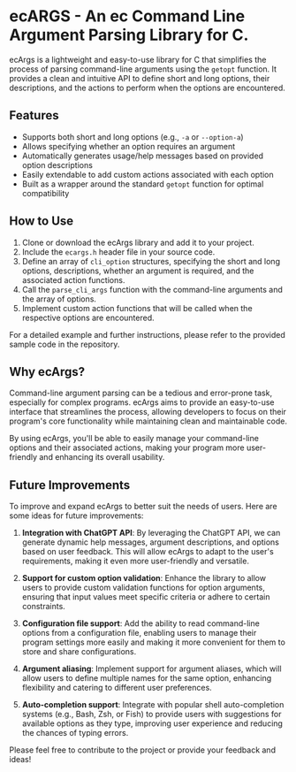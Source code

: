 # ecARGS - An ec Command Line Argument Parsing Library for C.
ecArgs is a lightweight and easy-to-use library for C that simplifies the process of parsing command-line arguments using the `getopt` function. It provides a clean and intuitive API to define short and long options, their descriptions, and the actions to perform when the options are encountered.

## Features

- Supports both short and long options (e.g., `-a` or `--option-a`)
- Allows specifying whether an option requires an argument
- Automatically generates usage/help messages based on provided option descriptions
- Easily extendable to add custom actions associated with each option
- Built as a wrapper around the standard `getopt` function for optimal compatibility

## How to Use

1. Clone or download the ecArgs library and add it to your project.
2. Include the `ecargs.h` header file in your source code.
3. Define an array of `cli_option` structures, specifying the short and long options, descriptions, whether an argument is required, and the associated action functions.
4. Call the `parse_cli_args` function with the command-line arguments and the array of options.
5. Implement custom action functions that will be called when the respective options are encountered.

For a detailed example and further instructions, please refer to the provided sample code in the repository.

## Why ecArgs?

Command-line argument parsing can be a tedious and error-prone task, especially for complex programs. ecArgs aims to provide an easy-to-use interface that streamlines the process, allowing developers to focus on their program's core functionality while maintaining clean and maintainable code.

By using ecArgs, you'll be able to easily manage your command-line options and their associated actions, making your program more user-friendly and enhancing its overall usability.

## Future Improvements

To improve and expand ecArgs to better suit the needs of users. Here are some ideas for future improvements:

1. **Integration with ChatGPT API**: By leveraging the ChatGPT API, we can generate dynamic help messages, argument descriptions, and options based on user feedback. This will allow ecArgs to adapt to the user's requirements, making it even more user-friendly and versatile.

2. **Support for custom option validation**: Enhance the library to allow users to provide custom validation functions for option arguments, ensuring that input values meet specific criteria or adhere to certain constraints.

3. **Configuration file support**: Add the ability to read command-line options from a configuration file, enabling users to manage their program settings more easily and making it more convenient for them to store and share configurations.

4. **Argument aliasing**: Implement support for argument aliases, which will allow users to define multiple names for the same option, enhancing flexibility and catering to different user preferences.

5. **Auto-completion support**: Integrate with popular shell auto-completion systems (e.g., Bash, Zsh, or Fish) to provide users with suggestions for available options as they type, improving user experience and reducing the chances of typing errors.

Please feel free to contribute to the project or provide your feedback and ideas!

